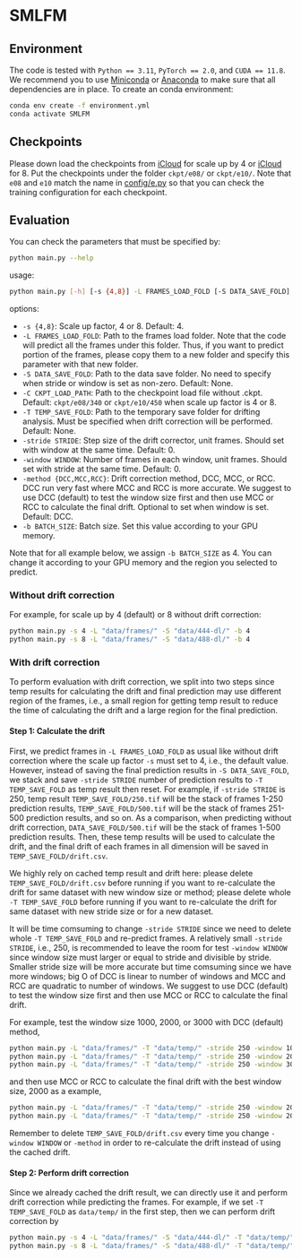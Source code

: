 # SMLFM

## Environment

The code is tested with `Python == 3.11`, `PyTorch == 2.0`, and `CUDA == 11.8`. We recommend you to use [Miniconda](https://docs.conda.io/en/latest/miniconda.html) or [Anaconda](https://www.anaconda.com/) to make sure that all dependencies are in place. To create an conda environment:
```bash
conda env create -f environment.yml
conda activate SMLFM
```

## Checkpoints

Please down load the checkpoints from [iCloud](https://www.icloud.com/iclouddrive/05cFlVujbb2TkrWANiT04tdgQ#340) for scale up by 4 or [iCloud](https://www.icloud.com/iclouddrive/0e6maAxyFbHaA3MIGSYuivcOw#450) for 8. 
Put the checkpoints under the folder `ckpt/e08/` or `ckpt/e10/`.
Note that `e08` and `e10` match the name in [config/e.py](https://github.com/tianrui-qi/SMLFM/blob/main/config/e.py) so that you can check the training configuration for each checkpoint.

## Evaluation

You can check the parameters that must be specified by:
```bash
python main.py --help
```
usage:
```bash
python main.py [-h] [-s {4,8}] -L FRAMES_LOAD_FOLD [-S DATA_SAVE_FOLD] [-C CKPT_LOAD_PATH] [-T TEMP_SAVE_FOLD][-stride STRIDE] [-window WINDOW] [-method {DCC,MCC,RCC}] -b BATCH_SIZE
```
options:
- `-s {4,8}`: Scale up factor, 4 or 8. Default: 4.
- `-L FRAMES_LOAD_FOLD`: Path to the frames load folder. Note that the code will predict all the frames under this folder. Thus, if you want to predict portion of the frames, please copy them to a new folder and specify this parameter with that new folder.
- `-S DATA_SAVE_FOLD`: Path to the data save folder. No need to specify when stride or window is set as non-zero. Default: None.
- `-C CKPT_LOAD_PATH`: Path to the checkpoint load file without .ckpt. Default: `ckpt/e08/340` or `ckpt/e10/450` when scale up factor is 4 or 8.
- `-T TEMP_SAVE_FOLD`: Path to the temporary save folder for drifting analysis. Must be specified when drift correction will be performed. Default: None.
- `-stride STRIDE`: Step size of the drift corrector, unit frames. Should set with window at the same time. Default: 0.
- `-window WINDOW`: Number of frames in each window, unit frames. Should set with stride at the same time. Default: 0.
- `-method {DCC,MCC,RCC}`: Drift correction method, DCC, MCC, or RCC. DCC run very fast where MCC and RCC is more accurate. We suggest to use DCC (default) to test the window size first and then use MCC or RCC to calculate the final drift. Optional to set when window is set. Default: DCC.
- `-b BATCH_SIZE`: Batch size. Set this value according to your GPU memory.

Note that for all example below, we assign `-b BATCH_SIZE` as 4. You can change it according to your GPU memory and the region you selected to predict.

### Without drift correction

For example, for scale up by 4 (default) or 8 without drift correction:
```bash
python main.py -s 4 -L "data/frames/" -S "data/444-dl/" -b 4
python main.py -s 8 -L "data/frames/" -S "data/488-dl/" -b 4
```

### With drift correction

To perform evaluation with drift correction, we split into two steps since temp results for calculating the drift and final prediction may use different region of the frames, i.e., a small region for getting temp result to reduce the time of calculating the drift and a large region for the final prediction.

#### Step 1: Calculate the drift

First, we predict frames in `-L FRAMES_LOAD_FOLD` as usual like without drift correction where the scale up factor `-s` must set to 4, i.e., the default value. 
However, instead of saving the final prediction results in `-S DATA_SAVE_FOLD`, we stack and save `-stride STRIDE` number of prediction results to `-T TEMP_SAVE_FOLD` as temp result then reset.
For example, if `-stride STRIDE` is 250, temp result `TEMP_SAVE_FOLD/250.tif` will be the stack of frames 1-250 prediction results, `TEMP_SAVE_FOLD/500.tif` will be the stack of frames 251-500 prediction results, and so on. 
As a comparison, when predicting without drift correction, `DATA_SAVE_FOLD/500.tif` will be the stack of frames 1-500 prediction results.
Then, these temp results will be used to calculate the drift, and the final drift of each frames in all dimension will be saved in `TEMP_SAVE_FOLD/drift.csv`. 

We highly rely on cached temp result and drift here: 
please delete `TEMP_SAVE_FOLD/drift.csv` before running if you want to re-calculate the drift for same dataset with new window size or method; 
please delete whole `-T TEMP_SAVE_FOLD` before running if you want to re-calculate the drift for same dataset with new stride size or for a new dataset.

It will be time comsuming to change `-stride STRIDE` since we need to delete whole `-T TEMP_SAVE_FOLD` and re-predict frames. 
A relatively small `-stride STRIDE`, i.e., 250, is recommended to leave the room for test `-window WINDOW` since window size must larger or equal to stride and divisible by stride.
Smaller stride size will be more accurate but time comsuming since we have more windows; big O of DCC is linear to number of windows and MCC and RCC are quadratic to number of windows. 
We suggest to use DCC (default) to test the window size first and then use MCC or RCC to calculate the final drift.

For example, test the window size 1000, 2000, or 3000 with DCC (default) method,
```bash
python main.py -L "data/frames/" -T "data/temp/" -stride 250 -window 1000 -b 4
python main.py -L "data/frames/" -T "data/temp/" -stride 250 -window 2000 -b 4
python main.py -L "data/frames/" -T "data/temp/" -stride 250 -window 3000 -b 4
```
and then use MCC or RCC to calculate the final drift with the best window size, 2000 as a example,
```bash
python main.py -L "data/frames/" -T "data/temp/" -stride 250 -window 2000 -method MCC -b 4
python main.py -L "data/frames/" -T "data/temp/" -stride 250 -window 2000 -method RCC -b 4
```
Remember to delete `TEMP_SAVE_FOLD/drift.csv` every time you change `-window WINDOW` or `-method` in order to re-calculate the drift instead of using the cached drift.

#### Step 2: Perform drift correction

Since we already cached the drift result, we can directly use it and perform drift correction while predicting the frames.
For example, if we set `-T TEMP_SAVE_FOLD` as `data/temp/` in the first step, then we can perform drift correction by
```bash
python main.py -s 4 -L "data/frames/" -S "data/444-dl/" -T "data/temp/" -b 4
python main.py -s 8 -L "data/frames/" -S "data/488-dl/" -T "data/temp/" -b 4
```
